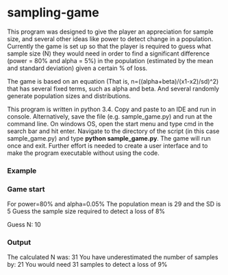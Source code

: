 # sampling-game

This program was designed to give the player an appreciation for sample size, and several other ideas like power to detect change in a population. Currently the game is set up so that the player is required to guess what sample size (N) they would need in order to find a significant difference (power = 80% and alpha = 5%) in the population (estimated by the mean and standard deviation) given a certain % of loss.  

The game is based on an equation (That is, n=((alpha+beta)/(x1-x2)/sd)^2) that has several fixed terms, such as alpha and beta. And several randomly generate population sizes and distributions.

This program is written in python 3.4. Copy and paste to an IDE and run in console. Alternatively, save the file (e.g. sample_game.py) and run at the command line. On windows OS, open the start menu and type cmd in the search bar and hit enter. Navigate to the directory of the script (in this case sample_game.py) and type **python sample_game.py**. The game will run once and exit. Further effort is needed to create a user interface and to make the program executable without using the code. 

### Example
### Game start
For power=80% and alpha=0.05%
The population mean is 29 and the SD is 5
Guess the sample size required to detect a loss of 8%

Guess N: 10 

### Output
The calculated N was: 31
You have underestimated the number of samples by: 21
You would need 31 samples to detect a loss of 9%



